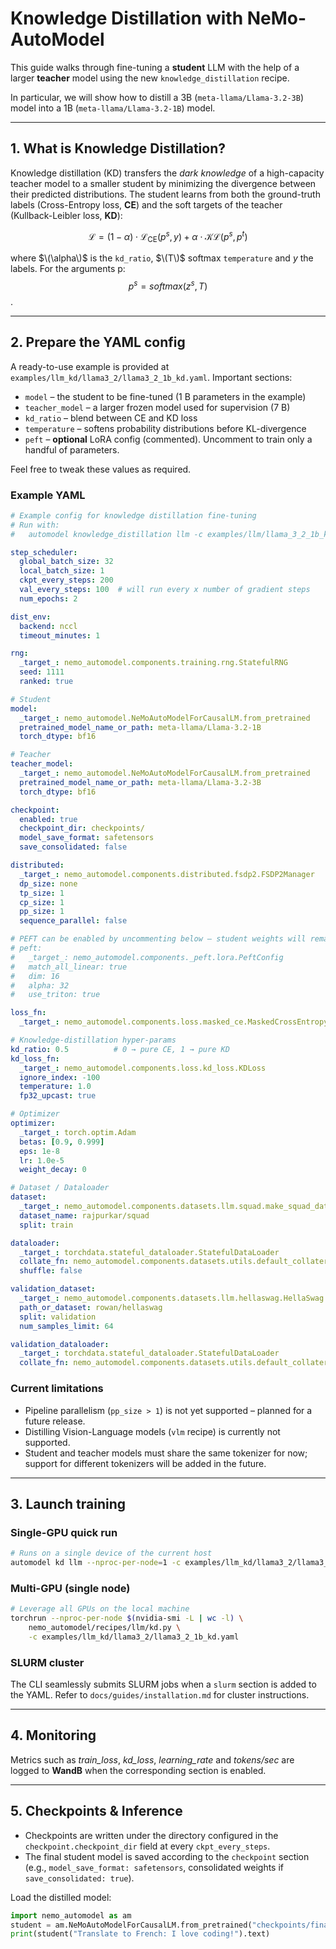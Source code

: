 # Knowledge Distillation with NeMo-AutoModel

This guide walks through fine-tuning a **student** LLM with the help of a
larger **teacher** model using the new `knowledge_distillation` recipe.

In particular, we will show how to distill a 3B (`meta-llama/Llama-3.2-3B`) model into a 1B (`meta-llama/Llama-3.2-1B`) model.

---

## 1. What is Knowledge Distillation?

Knowledge distillation (KD) transfers the *dark knowledge* of a high-capacity
teacher model to a smaller student by minimizing the divergence between their
predicted distributions.  The student learns from both the ground-truth labels
(Cross-Entropy loss, **CE**) and the soft targets of the teacher (Kullback-Leibler
loss, **KD**):


$$
  \mathcal{L} = (1-\alpha) \cdot \mathcal{L}_{\textrm{CE}}(p^{s}, y) + \alpha \cdot \mathcal{KL}(p^{s}, p^{t})
$$

where $\(\alpha\)$ is the `kd_ratio`, $\(T\)$ softmax `temperature` and $y$ the labels. For the arguments p:
$$p^{s} = softmax(z^{s}, T)$$.

---

## 2. Prepare the YAML config

A ready-to-use example is provided at
`examples/llm_kd/llama3_2/llama3_2_1b_kd.yaml`.  Important sections:

* `model` – the student to be fine-tuned (1 B parameters in the example)
* `teacher_model` – a larger frozen model used for supervision (7 B)
* `kd_ratio` – blend between CE and KD loss
* `temperature` – softens probability distributions before KL-divergence
* `peft` – **optional** LoRA config (commented). Uncomment to train only a
  handful of parameters.

Feel free to tweak these values as required.

### Example YAML

```yaml
# Example config for knowledge distillation fine-tuning
# Run with:
#   automodel knowledge_distillation llm -c examples/llm/llama_3_2_1b_kd.yaml

step_scheduler:
  global_batch_size: 32
  local_batch_size: 1
  ckpt_every_steps: 200
  val_every_steps: 100  # will run every x number of gradient steps
  num_epochs: 2

dist_env:
  backend: nccl
  timeout_minutes: 1

rng:
  _target_: nemo_automodel.components.training.rng.StatefulRNG
  seed: 1111
  ranked: true

# Student
model:
  _target_: nemo_automodel.NeMoAutoModelForCausalLM.from_pretrained
  pretrained_model_name_or_path: meta-llama/Llama-3.2-1B
  torch_dtype: bf16

# Teacher
teacher_model:
  _target_: nemo_automodel.NeMoAutoModelForCausalLM.from_pretrained
  pretrained_model_name_or_path: meta-llama/Llama-3.2-3B
  torch_dtype: bf16

checkpoint:
  enabled: true
  checkpoint_dir: checkpoints/
  model_save_format: safetensors
  save_consolidated: false

distributed:
  _target_: nemo_automodel.components.distributed.fsdp2.FSDP2Manager
  dp_size: none
  tp_size: 1
  cp_size: 1
  pp_size: 1
  sequence_parallel: false

# PEFT can be enabled by uncommenting below – student weights will remain small
# peft:
#   _target_: nemo_automodel.components._peft.lora.PeftConfig
#   match_all_linear: true
#   dim: 16
#   alpha: 32
#   use_triton: true

loss_fn:
  _target_: nemo_automodel.components.loss.masked_ce.MaskedCrossEntropy

# Knowledge-distillation hyper-params
kd_ratio: 0.5          # 0 → pure CE, 1 → pure KD
kd_loss_fn:
  _target_: nemo_automodel.components.loss.kd_loss.KDLoss
  ignore_index: -100
  temperature: 1.0
  fp32_upcast: true

# Optimizer
optimizer:
  _target_: torch.optim.Adam
  betas: [0.9, 0.999]
  eps: 1e-8
  lr: 1.0e-5
  weight_decay: 0

# Dataset / Dataloader
dataset:
  _target_: nemo_automodel.components.datasets.llm.squad.make_squad_dataset
  dataset_name: rajpurkar/squad
  split: train

dataloader:
  _target_: torchdata.stateful_dataloader.StatefulDataLoader
  collate_fn: nemo_automodel.components.datasets.utils.default_collater
  shuffle: false

validation_dataset:
  _target_: nemo_automodel.components.datasets.llm.hellaswag.HellaSwag
  path_or_dataset: rowan/hellaswag
  split: validation
  num_samples_limit: 64

validation_dataloader:
  _target_: torchdata.stateful_dataloader.StatefulDataLoader
  collate_fn: nemo_automodel.components.datasets.utils.default_collater
```

### Current limitations

* Pipeline parallelism (`pp_size > 1`) is not yet supported – planned for a future release.
* Distilling Vision-Language models (`vlm` recipe) is currently not supported.
* Student and teacher models must share the same tokenizer for now; support for different tokenizers will be added in the future.

---

## 3. Launch training

### Single-GPU quick run

```bash
# Runs on a single device of the current host
automodel kd llm --nproc-per-node=1 -c examples/llm_kd/llama3_2/llama3_2_1b_kd.yaml
```

### Multi-GPU (single node)

```bash
# Leverage all GPUs on the local machine
torchrun --nproc-per-node $(nvidia-smi -L | wc -l) \
    nemo_automodel/recipes/llm/kd.py \
    -c examples/llm_kd/llama3_2/llama3_2_1b_kd.yaml
```

### SLURM cluster

The CLI seamlessly submits SLURM jobs when a `slurm` section is added to the
YAML.  Refer to `docs/guides/installation.md` for cluster instructions.

---

## 4. Monitoring

Metrics such as *train_loss*, *kd_loss*, *learning_rate* and *tokens/sec* are
logged to **WandB** when the corresponding section is enabled.

---

## 5. Checkpoints & Inference

- Checkpoints are written under the directory configured in the `checkpoint.checkpoint_dir` field at every `ckpt_every_steps`.
- The final student model is saved according to the `checkpoint` section (e.g., `model_save_format: safetensors`, consolidated weights if `save_consolidated: true`).

Load the distilled model:

```python
import nemo_automodel as am
student = am.NeMoAutoModelForCausalLM.from_pretrained("checkpoints/final")
print(student("Translate to French: I love coding!").text)
```
